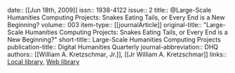 date:: [[Jun 18th, 2009]]
issn:: 1938-4122
issue:: 2
title:: @Large-Scale Humanities Computing Projects: Snakes Eating Tails, or Every End is a New Beginning?
volume:: 003
item-type:: [[journalArticle]]
original-title:: "Large-Scale Humanities Computing Projects: Snakes Eating Tails, or Every End is a New Beginning?"
short-title:: Large-Scale Humanities Computing Projects
publication-title:: Digital Humanities Quarterly
journal-abbreviation:: DHQ
authors:: [[William A. Kretzschmar, Jr.]], [[Jr William A. Kretzschmar]]
links:: [Local library](zotero://select/groups/2386895/items/QFYFXS2N), [Web library](https://www.zotero.org/groups/2386895/items/QFYFXS2N)

